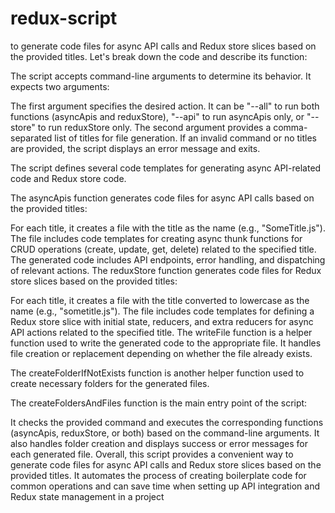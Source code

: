 # redux-script
to generate code files for async API calls and Redux store slices based on the provided titles. Let's break down the code and describe its function:


The script accepts command-line arguments to determine its behavior. It expects two arguments:

The first argument specifies the desired action. It can be "--all" to run both functions (asyncApis and reduxStore), "--api" to run asyncApis only, or "--store" to run reduxStore only.
The second argument provides a comma-separated list of titles for file generation.
If an invalid command or no titles are provided, the script displays an error message and exits.

The script defines several code templates for generating async API-related code and Redux store code.

The asyncApis function generates code files for async API calls based on the provided titles:

For each title, it creates a file with the title as the name (e.g., "SomeTitle.js").
The file includes code templates for creating async thunk functions for CRUD operations (create, update, get, delete) related to the specified title.
The generated code includes API endpoints, error handling, and dispatching of relevant actions.
The reduxStore function generates code files for Redux store slices based on the provided titles:

For each title, it creates a file with the title converted to lowercase as the name (e.g., "sometitle.js").
The file includes code templates for defining a Redux store slice with initial state, reducers, and extra reducers for async API actions related to the specified title.
The writeFile function is a helper function used to write the generated code to the appropriate file. It handles file creation or replacement depending on whether the file already exists.

The createFolderIfNotExists function is another helper function used to create necessary folders for the generated files.

The createFoldersAndFiles function is the main entry point of the script:

It checks the provided command and executes the corresponding functions
(asyncApis, reduxStore, or both) based on the command-line arguments.
It also handles folder creation and displays success or error messages for each generated file.
Overall, this script provides a convenient way to generate code files for async API calls and Redux store slices based on the provided titles. It automates the process of creating boilerplate code for common operations and can save time when setting up API integration and Redux state management in a project
